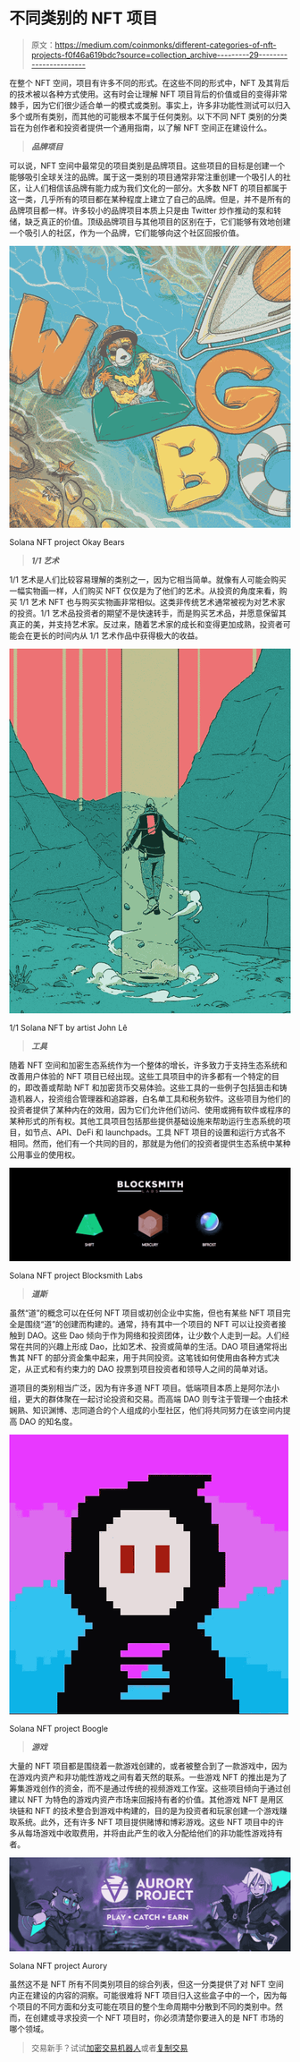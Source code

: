 # 不同类别的 NFT 项目

> 原文：<https://medium.com/coinmonks/different-categories-of-nft-projects-f0f46a619bdc?source=collection_archive---------29----------------------->

在整个 NFT 空间，项目有许多不同的形式。在这些不同的形式中，NFT 及其背后的技术被以各种方式使用。这有时会让理解 NFT 项目背后的价值或目的变得非常棘手，因为它们很少适合单一的模式或类别。事实上，许多非功能性测试可以归入多个或所有类别，而其他的可能根本不属于任何类别。以下不同 NFT 类别的分类旨在为创作者和投资者提供一个通用指南，以了解 NFT 空间正在建设什么。

> ***品牌项目***

可以说，NFT 空间中最常见的项目类别是品牌项目。这些项目的目标是创建一个能够吸引全球关注的品牌。属于这一类别的项目通常非常注重创建一个吸引人的社区，让人们相信该品牌有能力成为我们文化的一部分。大多数 NFT 的项目都属于这一类，几乎所有的项目都在某种程度上建立了自己的品牌。但是，并不是所有的品牌项目都一样。许多较小的品牌项目本质上只是由 Twitter 炒作推动的泵和转储，缺乏真正的价值。顶级品牌项目与其他项目的区别在于，它们能够有效地创建一个吸引人的社区，作为一个品牌，它们能够向这个社区回报价值。

![](img/83f506978ea8e43b2d24a1e3991238f9.png)

Solana NFT project Okay Bears

> ***1/1 艺术***

1/1 艺术是人们比较容易理解的类别之一，因为它相当简单。就像有人可能会购买一幅实物画一样，人们购买 NFT 仅仅是为了他们的艺术。从投资的角度来看，购买 1/1 艺术 NFT 也与购买实物画非常相似。这类非传统艺术通常被视为对艺术家的投资。1/1 艺术品投资者的期望不是快速转手，而是购买艺术品，并愿意保留其真正的美，并支持艺术家。反过来，随着艺术家的成长和变得更加成熟，投资者可能会在更长的时间内从 1/1 艺术作品中获得极大的收益。

![](img/b8561abc8666be2a5247014ba368f553.png)

1/1 Solana NFT by artist John Lê

> ***工具***

随着 NFT 空间和加密生态系统作为一个整体的增长，许多致力于支持生态系统和改善用户体验的 NFT 项目已经出现。这些工具项目中的许多都有一个特定的目的，即改善或帮助 NFT 和加密货币交易体验。这些工具的一些例子包括狙击和铸造机器人，投资组合管理器和追踪器，白名单工具和税务软件。这些项目为他们的投资者提供了某种内在的效用，因为它们允许他们访问、使用或拥有软件或程序的某种形式的所有权。其他工具项目包括那些提供基础设施来帮助运行生态系统的项目，如节点、API、DeFi 和 launchpads。工具 NFT 项目的设置和运行方式各不相同。然而，他们有一个共同的目的，那就是为他们的投资者提供生态系统中某种公用事业的使用权。

![](img/40ed0c895142400fb4440ac0b88ff111.png)

Solana NFT project Blocksmith Labs

> ***道斯***

虽然“道”的概念可以在任何 NFT 项目或初创企业中实施，但也有某些 NFT 项目完全是围绕“道”的创建而构建的。通常，持有其中一个项目的 NFT 可以让投资者接触到 DAO。这些 Dao 倾向于作为网络和投资团体，让少数个人走到一起。人们经常在共同的兴趣上形成 Dao，比如艺术、投资或简单的生活。DAO 项目通常将出售其 NFT 的部分资金集中起来，用于共同投资。这笔钱如何使用由各种方式决定，从正式和有约束力的 DAO 投票到项目投资者和领导人之间的简单对话。

道项目的类别相当广泛，因为有许多道 NFT 项目。低端项目本质上是阿尔法小组，更大的群体聚在一起讨论投资和交易。而高端 DAO 则专注于管理一个由技术娴熟、知识渊博、志同道合的个人组成的小型社区，他们将共同努力在该空间内提高 DAO 的知名度。

![](img/68dec475e726822685405fd998518990.png)

Solana NFT project Boogle

> ***游戏***

大量的 NFT 项目都是围绕着一款游戏创建的，或者被整合到了一款游戏中，因为在游戏内资产和非功能性游戏之间有着天然的联系。一些游戏 NFT 的推出是为了筹集游戏创作的资金，而不是通过传统的视频游戏工作室。这些项目倾向于通过创建以 NFT 为特色的游戏内资产市场来回报持有者的价值。其他游戏 NFT 是用区块链和 NFT 的技术整合到游戏中构建的，目的是为投资者和玩家创建一个游戏赚取系统。此外，还有许多 NFT 项目提供赌博和博彩游戏。这些 NFT 项目中的许多从每场游戏中收取费用，并将由此产生的收入分配给他们的非功能性游戏持有者。

![](img/96d1ad5b643139f8528131490291a5b6.png)

Solana NFT project Aurory

虽然这不是 NFT 所有不同类别项目的综合列表，但这一分类提供了对 NFT 空间内正在建设的内容的洞察。可能很难将 NFT 项目归入这些盒子中的一个，因为每个项目的不同方面和分支可能在项目的整个生命周期中分散到不同的类别中。然而，在创建或寻求投资一个 NFT 项目时，你必须清楚你要进入的是 NFT 市场的哪个领域。

> 交易新手？试试[加密交易机器人](/coinmonks/crypto-trading-bot-c2ffce8acb2a)或者[复制交易](/coinmonks/top-10-crypto-copy-trading-platforms-for-beginners-d0c37c7d698c)